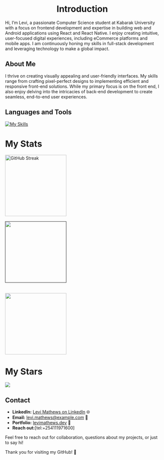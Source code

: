 <h1 align="center"
 Hi there 👋
# Levi Mathews - Front End Developer 👨‍💻

## Introduction
Hi, I’m Levi, a passionate Computer Science student at Kabarak University with a focus on frontend development and expertise in building web and Android applications using React and React Native. I enjoy creating intuitive, user-focused digital experiences, including eCommerce platforms and mobile apps. I am continuously honing my skills in full-stack development and leveraging technology to make a global impact.

## About Me
I thrive on creating visually appealing and user-friendly interfaces. My skills range from crafting pixel-perfect designs to implementing efficient and responsive front-end solutions. While my primary focus is on the front end, I also enjoy delving into the intricacies of back-end development to create seamless, end-to-end user experiences.

## Languages and Tools
[![My Skills](https://skillicons.dev/icons?i=js,html,css,react,mongo,tailwind,firebase,kotlin,nextjs,nodejs,postgres,sass,ts,vite)](https://skillicons.dev)


<div>
 <h1>My Stats</h1>
 <div style={{display:'flex', flex-direction:'row'}}>
 <a href="https://git.io/streak-stats">
  <img height="200" align="center" src="https://streak-stats.demolab.com?user=math3wsl3vi" alt="GitHub Streak" />
 </a>
 <br><br>
 <a href=''>
  <img height='200' align='center' src='https://github-readme-stats.vercel.app/api?username=math3wsl3vi&show_icons=true&theme=tokyonight'/>
 </a>
 </div>
 <br><br>
 <a href="https://github.com/anuraghazra/convoychat">
  <img height="200" align="center" src="https://github-readme-stats.vercel.app/api/top-langs?username=math3wsl3vi&layout=compact&langs_count=8&card_width=320" />
</a>
</div>
<h1>My Stars</h1>
<img src="https://img.shields.io/github/stars/math3wsl3vi/repo?style=for-the-badge"/>




## Contact
- **LinkedIn:** [Levi Mathews on LinkedIn](https://bit.ly/3WB0gsX) 🌐
- **Email:** [levi.mathews@example.com](mailto:kmathewslevi@gmail.com) 📧
- **Portfolio:** [levimathews.dev](https://math3wsl3vi.github.io/mathews-portfolio/) 💼
- **Reach out:**[tel:+254111971600]

Feel free to reach out for collaboration, questions about my projects, or just to say hi!

Thank you for visiting my GitHub! 🚀
